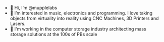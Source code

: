 - 👋 Hi, I’m @mupplelabs
- 👀 I’m interested in music, electronics and programming. I love taking objects from virtuality into reality using CNC Machines, 3D Printers and Lasers.
- 🌱 I'm working in the computer storage industry architecting mass storage solutions at the 100s of PBs scale

<!---
mupplelabs/mupplelabs is a ✨ special ✨ repository because its `README.md` (this file) appears on your GitHub profile.
You can click the Preview link to take a look at your changes.
--->
